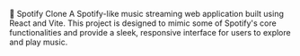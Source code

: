 🎵 Spotify Clone
A Spotify-like music streaming web application built using React and Vite. This project is designed to mimic some of Spotify's core functionalities and provide a sleek, responsive interface for users to explore and play music.

